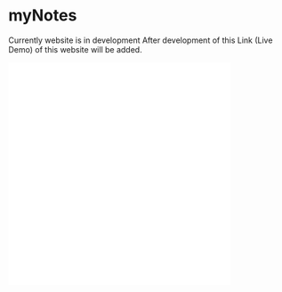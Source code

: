 # myNotes

<p>Currently website is in development After development of this Link (Live Demo) of this website will be added.</p>
<div>
    <img src="inDevelopment.svg" width="400" height="400" alt="InDevelopment">
</div>
